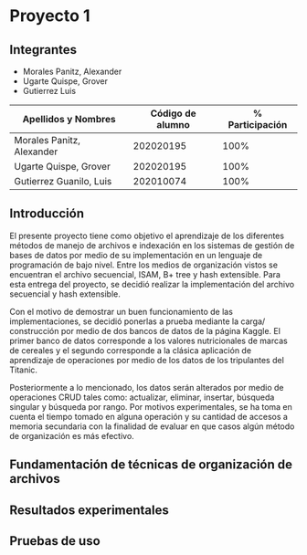 # Proyecto 1

## Integrantes

- Morales Panitz, Alexander 
- Ugarte Quispe, Grover
- Gutierrez Luis

| Apellidos y Nombres       | Código de alumno | % Participación |
|---------------------------|------------------|-----------------|
| Morales Panitz, Alexander | 202020195        | 100%            |
| Ugarte Quispe, Grover     | 202020195        | 100%            |
| Gutierrez Guanilo, Luis   | 202010074        | 100%            |

## Introducción

El presente proyecto tiene como objetivo el aprendizaje de los diferentes métodos de manejo de archivos e indexación en los sistemas de gestión de bases de datos por medio de su implementación en un lenguaje de programación de bajo nivel. Entre los medios de organización vistos se encuentran el archivo secuencial, ISAM, B+ tree y hash extensible. Para esta entrega del proyecto, se decidió realizar la implementación del archivo secuencial y hash extensible.

Con el motivo de demostrar un buen funcionamiento de las implementaciones, se decidió ponerlas a prueba mediante la carga/ construcción por medio de dos bancos de datos de la página Kaggle. El primer banco de datos corresponde a los valores nutricionales de marcas de cereales y el segundo corresponde a la clásica aplicación de aprendizaje de operaciones por medio de los datos de los tripulantes del Titanic.

Posteriormente a lo mencionado, los datos serán alterados por medio de operaciones CRUD tales como: actualizar, eliminar, insertar, búsqueda singular y búsqueda por rango. Por motivos experimentales, se ha toma en cuenta el tiempo tomado en alguna operación y su cantidad de accesos a memoria secundaria con la finalidad de evaluar en que casos algún método de organización es más efectivo.

## Fundamentación de técnicas de organización de archivos

## Resultados experimentales

## Pruebas de uso
